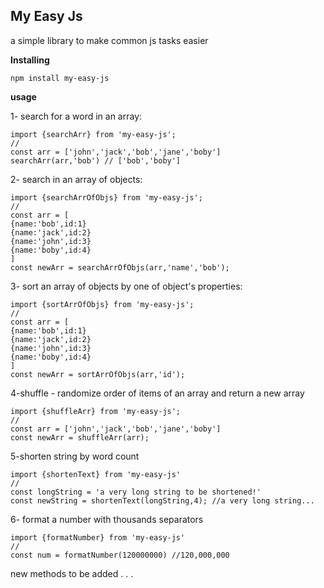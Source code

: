 ## My Easy Js
a simple library to make common js tasks easier

**Installing**

    npm install my-easy-js

**usage**

1- search for a word in an array:

    import {searchArr} from 'my-easy-js';
    //
    const arr = ['john','jack','bob','jane','boby']
    searchArr(arr,'bob') // ['bob','boby']

2- search in an array of objects:

    import {searchArrOfObjs} from 'my-easy-js';
    //
    const arr = [
    {name:'bob',id:1}
    {name:'jack',id:2}
    {name:'john',id:3}
    {name:'boby',id:4}
    ]
    const newArr = searchArrOfObjs(arr,'name','bob');

3- sort an array of objects by one of object's properties:

    import {sortArrOfObjs} from 'my-easy-js';
    //
    const arr = [
    {name:'bob',id:1}
    {name:'jack',id:2}
    {name:'john',id:3}
    {name:'boby',id:4}
    ]
    const newArr = sortArrOfObjs(arr,'id');

4-shuffle - randomize order of items of an array and return a new array

    import {shuffleArr} from 'my-easy-js';
    //
    const arr = ['john','jack','bob','jane','boby']
    const newArr = shuffleArr(arr);
    
5-shorten string by word count

    
    import {shortenText} from 'my-easy-js'
    //
    const longString = 'a very long string to be shortened!'
    const newString = shortenText(longString,4); //a very long string...
6- format a number with thousands separators

    import {formatNumber} from 'my-easy-js'
    //
    const num = formatNumber(120000000) //120,000,000

new methods to be added
.
.
.
    







    

